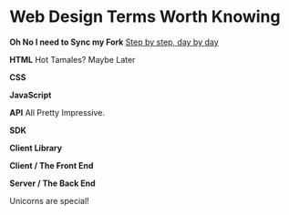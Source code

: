 
# Web Design Terms Worth Knowing

**Oh No I need to Sync my Fork**
[Step by step, day by day](http://stackoverflow.com/questions/7244321/how-to-update-github-forked-repository)

**HTML**
Hot Tamales? Maybe Later

**CSS**

**JavaScript**

**API**
All Pretty Impressive.

**SDK**

**Client Library**

**Client / The Front End**

**Server / The Back End**

Unicorns are special!
